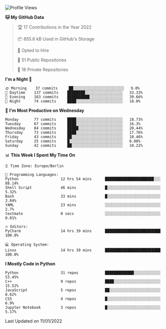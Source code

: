 <!--START_SECTION:waka-->
![Profile Views](http://img.shields.io/badge/Profile%20Views-1-blue)

**🐱 My GitHub Data** 

> 🏆 17 Contributions in the Year 2022
 > 
> 📦 855.6 kB Used in GitHub's Storage 
 > 
> 💼 Opted to Hire
 > 
> 📜 51 Public Repositories 
 > 
> 🔑 18 Private Repositories  
 > 
**I'm a Night 🦉** 

```text
🌞 Morning    37 commits     ██░░░░░░░░░░░░░░░░░░░░░░░   9.0% 
🌆 Daytime    137 commits    ████████░░░░░░░░░░░░░░░░░   33.33% 
🌃 Evening    163 commits    ██████████░░░░░░░░░░░░░░░   39.66% 
🌙 Night      74 commits     ████░░░░░░░░░░░░░░░░░░░░░   18.0%

```
📅 **I'm Most Productive on Wednesday** 

```text
Monday       77 commits     ████░░░░░░░░░░░░░░░░░░░░░   18.73% 
Tuesday      67 commits     ████░░░░░░░░░░░░░░░░░░░░░   16.3% 
Wednesday    84 commits     █████░░░░░░░░░░░░░░░░░░░░   20.44% 
Thursday     73 commits     ████░░░░░░░░░░░░░░░░░░░░░   17.76% 
Friday       43 commits     ██░░░░░░░░░░░░░░░░░░░░░░░   10.46% 
Saturday     25 commits     █░░░░░░░░░░░░░░░░░░░░░░░░   6.08% 
Sunday       42 commits     ██░░░░░░░░░░░░░░░░░░░░░░░   10.22%

```


📊 **This Week I Spent My Time On** 

```text
⌚︎ Time Zone: Europe/Berlin

💬 Programming Languages: 
Python                   12 hrs 54 mins      ██████████████████████░░░   88.14% 
Shell Script             46 mins             █░░░░░░░░░░░░░░░░░░░░░░░░   5.32% 
Bash                     33 mins             █░░░░░░░░░░░░░░░░░░░░░░░░   3.84% 
YAML                     23 mins             ░░░░░░░░░░░░░░░░░░░░░░░░░   2.7% 
textmate                 0 secs              ░░░░░░░░░░░░░░░░░░░░░░░░░   0.01%

🔥 Editors: 
PyCharm                  14 hrs 39 mins      █████████████████████████   100.0%

💻 Operating System: 
Linux                    14 hrs 39 mins      █████████████████████████   100.0%

```

**I Mostly Code in Python** 

```text
Python                   31 repos            █████████████░░░░░░░░░░░░   53.45% 
C++                      9 repos             ████░░░░░░░░░░░░░░░░░░░░░   15.52% 
JavaScript               5 repos             ██░░░░░░░░░░░░░░░░░░░░░░░   8.62% 
CSS                      4 repos             █░░░░░░░░░░░░░░░░░░░░░░░░   6.9% 
Jupyter Notebook         3 repos             █░░░░░░░░░░░░░░░░░░░░░░░░   5.17%

```



 Last Updated on 11/01/2022
<!--END_SECTION:waka-->　　
